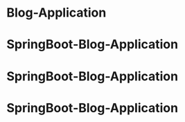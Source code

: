 # Blog-Application
# SpringBoot-Blog-Application
# SpringBoot-Blog-Application
# SpringBoot-Blog-Application
